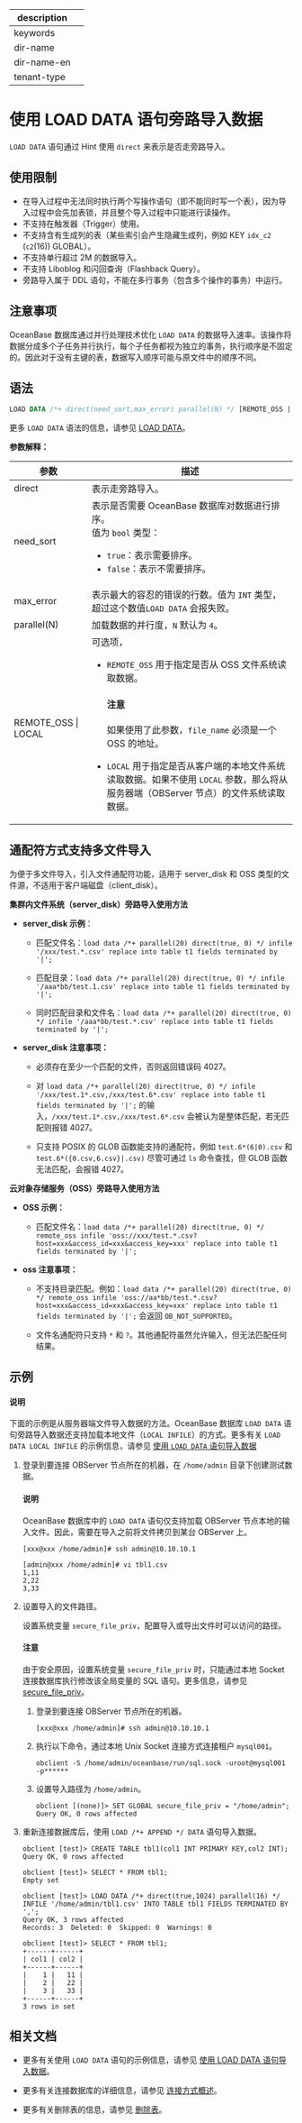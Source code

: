 |description||
|---|---|
|keywords||
|dir-name||
|dir-name-en||
|tenant-type||

# 使用 LOAD DATA 语句旁路导入数据

`LOAD DATA` 语句通过 Hint 使用 `direct` 来表示是否走旁路导入。

## 使用限制

* 在导入过程中无法同时执行两个写操作语句（即不能同时写一个表），因为导入过程中会先加表锁，并且整个导入过程中只能进行读操作。
* 不支持在触发器（Trigger）使用。
* 不支持含有生成列的表（某些索引会产生隐藏生成列，例如 KEY `idx_c2` (`c2`(16)) GLOBAL）。
* 不支持单行超过 2M 的数据导入。
* 不支持 Liboblog 和闪回查询（Flashback Query）。
* 旁路导入属于 DDL 语句，不能在多行事务（包含多个操作的事务）中运行。

## 注意事项

OceanBase 数据库通过并行处理技术优化 `LOAD DATA` 的数据导入速率。该操作将数据分成多个子任务并行执行，每个子任务都视为独立的事务，执行顺序是不固定的。因此对于没有主键的表，数据写入顺序可能与原文件中的顺序不同。

## 语法

```sql
LOAD DATA /*+ direct(need_sort,max_error) parallel(N) */ [REMOTE_OSS | LOCAL] INFILE 'file_name' ...
```

更多 `LOAD DATA` 语法的信息，请参见 [LOAD DATA](../../700.reference/500.sql-reference/100.sql-syntax/200.common-tenant-of-mysql-mode/600.sql-statement-of-mysql-mode/5900.load-data-of-mysql-mode.md)。

**参数解释：**

|参数|描述|
|------|------|
| direct | 表示走旁路导入。|
| need_sort | 表示是否需要 OceanBase 数据库对数据进行排序。</br>值为 `bool` 类型：<ul><li>`true`：表示需要排序。</li><li>`false`：表示不需要排序。</li></ul>|
| max_error | 表示最大的容忍的错误的行数。值为 `INT` 类型，超过这个数值`LOAD DATA` 会报失败。|
| parallel(N) | 加载数据的并行度，`N` 默认为 `4`。|
| REMOTE_OSS \| LOCAL | 可选项，<ul><li> <code>REMOTE_OSS</code> 用于指定是否从 OSS 文件系统读取数据。<main id="notice" type='notice'><h4>注意</h4><p>如果使用了此参数，<code>file_name</code> 必须是一个 OSS 的地址。</p></main>  </li><li> <code>LOCAL</code> 用于指定是否从客户端的本地文件系统读取数据。如果不使用 `LOCAL` 参数，那么将从服务器端（OBServer 节点）的文件系统读取数据。</li></ul> |

## 通配符方式支持多文件导入

为便于多文件导入，引入文件通配符功能，适用于 server_disk 和 OSS 类型的文件源，不适用于客户端磁盘（client_disk）。

**集群内文件系统（server_disk）旁路导入使用方法**

* **server_disk 示例**：

  * 匹配文件名：`load data /*+ parallel(20) direct(true, 0) */ infile '/xxx/test.*.csv' replace into table t1 fields terminated by '|';`

  * 匹配目录：`load data /*+ parallel(20) direct(true, 0) */ infile '/aaa*bb/test.1.csv' replace into table t1 fields terminated by '|';`

  * 同时匹配目录和文件名：`load data /*+ parallel(20) direct(true, 0) */ infile '/aaa*bb/test.*.csv' replace into table t1 fields terminated by '|';`

* **server_disk 注意事项：**

  * 必须存在至少一个匹配的文件，否则返回错误码 4027。

  * 对 `load data /*+ parallel(20) direct(true, 0) */ infile '/xxx/test.1*.csv,/xxx/test.6*.csv' replace into table t1 fields terminated by '|';` 的输入，`/xxx/test.1*.csv,/xxx/test.6*.csv` 会被认为是整体匹配，若无匹配则报错 4027。

  * 只支持 POSIX 的 GLOB 函数能支持的通配符，例如 `test.6*(6|0).csv` 和 `test.6*({0.csv,6.csv}|.csv)` 尽管可通过 `ls` 命令查找，但 GLOB 函数无法匹配，会报错 4027。

**云对象存储服务（OSS）旁路导入使用方法**

* **OSS 示例：**

  * 匹配文件名：`load data /*+ parallel(20) direct(true, 0) */ remote_oss infile 'oss://xxx/test.*.csv?host=xxx&access_id=xxx&access_key=xxx' replace into table t1 fields terminated by '|';`

* **oss 注意事项：**

  * 不支持目录匹配。例如：`load data /*+ parallel(20) direct(true, 0) */ remote_oss infile 'oss://aa*bb/test.*.csv?host=xxx&access_id=xxx&access_key=xxx' replace into table t1 fields terminated by '|';` 会返回 `OB_NOT_SUPPORTED`。

  * 文件名通配符只支持 `*` 和 `?`。其他通配符虽然允许输入，但无法匹配任何结果。

## 示例

  <main id="notice" type='explain'>
     <h4>说明</h4>
     <p>下面的示例是从服务器端文件导入数据的方法。OceanBase 数据库 <code>LOAD DATA</code> 语句旁路导入数据还支持加载本地文件（<code>LOCAL INFILE</code>）的方式。更多有关 <code>LOAD DATA LOCAL INFILE</code> 的示例信息，请参见 <a href="../700.migrate-data-from-csv-file-to-oceanbase-database/200.use-the-load-command-to-load-the-csv-data-file-to-the-oceanbase-database.md">使用 <code>LOAD DATA</code> 语句导入数据</a></p>
   </main>

1. 登录到要连接 OBServer 节点所在的机器，在 `/home/admin` 目录下创建测试数据。

    <main id="notice" type='explain'>
    <h4>说明</h4>
    <p>OceanBase 数据库中的 <code>LOAD DATA</code> 语句仅支持加载 OBServer 节点本地的输入文件。因此，需要在导入之前将文件拷贝到某台 OBServer 上。</p>
    </main>

    ```shell
    [xxx@xxx /home/admin]# ssh admin@10.10.10.1

    [admin@xxx /home/admin]# vi tbl1.csv
    1,11
    2,22
    3,33
    ```

2. 设置导入的文件路径。

    设置系统变量 `secure_file_priv`，配置导入或导出文件时可以访问的路径。

    <main id="notice" type='notice'>
      <h4>注意</h4>
      <p>由于安全原因，设置系统变量 <code>secure_file_priv</code> 时，只能通过本地 Socket 连接数据库执行修改该全局变量的 SQL 语句。更多信息，请参见 <a href="../../700.reference/800.configuration-items-and-system-variables/200.system-variable/300.global-system-variable/11500.secure_file_priv-global.md">secure_file_priv</a>。</p>
    </main>

    1. 登录到要连接 OBServer 节点所在的机器。

        ```shell
        [xxx@xxx /home/admin]# ssh admin@10.10.10.1
        ```

    2. 执行以下命令，通过本地 Unix Socket 连接方式连接租户 `mysql001`。

        ```shell
        obclient -S /home/admin/oceanbase/run/sql.sock -uroot@mysql001 -p******
        ```

    3. 设置导入路径为 `/home/admin`。

        ```shell
        obclient [(none)]> SET GLOBAL secure_file_priv = "/home/admin";
        Query OK, 0 rows affected
        ```

3. 重新连接数据库后，使用 `LOAD /*+ APPEND */ DATA` 语句导入数据。

    ```shell
    obclient [test]> CREATE TABLE tbl1(col1 INT PRIMARY KEY,col2 INT);
    Query OK, 0 rows affected

    obclient [test]> SELECT * FROM tbl1;
    Empty set

    obclient [test]> LOAD DATA /*+ direct(true,1024) parallel(16) */ INFILE '/home/admin/tbl1.csv' INTO TABLE tbl1 FIELDS TERMINATED BY ',';
    Query OK, 3 rows affected
    Records: 3  Deleted: 0  Skipped: 0  Warnings: 0

    obclient [test]> SELECT * FROM tbl1;
    +------+------+
    | col1 | col2 |
    +------+------+
    |    1 |   11 |
    |    2 |   22 |
    |    3 |   33 |
    +------+------+
    3 rows in set
    ```

## 相关文档

* 更多有关使用 `LOAD DATA` 语句的示例信息，请参见 [使用 LOAD DATA 语句导入数据](../700.migrate-data-from-csv-file-to-oceanbase-database/200.use-the-load-command-to-load-the-csv-data-file-to-the-oceanbase-database.md)。

* 更多有关连接数据库的详细信息，请参见 [连接方式概述](../../300.develop/100.application-development-of-mysql-mode/100.connect-to-oceanbase-database-of-mysql-mode/100.connection-methods-overview-of-mysql-mode.md)。

* 更多有关删除表的信息，请参见 [删除表](../../700.reference/300.database-object-management/200.manage-object-of-oracle-mode/100.manage-tables-of-oracle-mode/800.delete-a-table-of-oracle-mode.md)。
